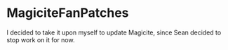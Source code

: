 # MagiciteFanPatches
I decided to take it upon myself to update Magicite, since Sean decided to stop work on it for now.
